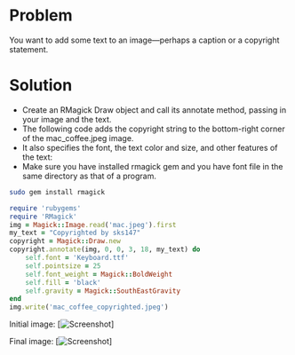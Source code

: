 # Problem
You want to add some text to an image—perhaps a caption or a copyright statement.
# Solution
* Create an RMagick Draw object and call its annotate method, passing in your image and the text. 
* The following code adds the copyright string to the bottom-right corner of the mac_coffee.jpeg image. 
* It also specifies the font, the text color and size, and other
features of the text:
* Make sure you have installed rmagick gem and you have font file in the same directory as that of a program.

```bash
sudo gem install rmagick
```

```ruby
require 'rubygems'
require 'RMagick'
img = Magick::Image.read('mac.jpeg').first
my_text = "Copyrighted by sks147"
copyright = Magick::Draw.new
copyright.annotate(img, 0, 0, 3, 18, my_text) do
    self.font = 'Keyboard.ttf'
    self.pointsize = 25
    self.font_weight = Magick::BoldWeight
    self.fill = 'black'
    self.gravity = Magick::SouthEastGravity
end
img.write('mac_coffee_copyrighted.jpeg')
```

Initial image:
[![Screenshot](https://raw.github.com/sks147/ruby/master/intermediate/18_graphics/mac_coffee.jpef "mac_coffee")]

Final image:
[![Screenshot](https://raw.github.com/sks147/ruby/master/intermediate/18_graphics/mac_coffee_copyrighted.jpef "mac_coffee_copyrighted")]